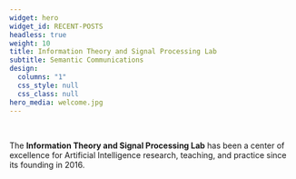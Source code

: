 ```yaml
---
widget: hero
widget_id: RECENT-POSTS
headless: true
weight: 10
title: Information Theory and Signal Processing Lab
subtitle: Semantic Communications
design:
  columns: "1"
  css_style: null
  css_class: null
hero_media: welcome.jpg
---
```

<br>

The **Information Theory and Signal Processing Lab** has been a center of excellence for Artificial Intelligence research, teaching, and practice since its founding in 2016.